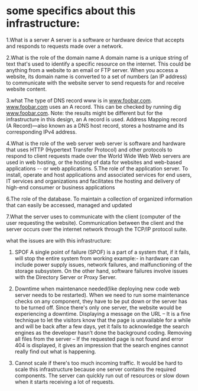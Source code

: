# some specifics about this infrastructure:

1.What is a server
A server is a software or hardware device that accepts and responds to requests made over a network.


2.What is the role of the domain name
A domain name is a unique string of text that's used to identify a specific resource on the internet. This could be anything from a website to an email or FTP server. When you access a website, its domain name is converted to a set of numbers (an IP address) to communicate with the website server to send requests for and receive website content.


3.what The type of DNS record www is in www.foobar.com.
www.foobar.com uses an A record. This can be checked by running dig www.foobar.com.
Note: the results might be different but for the infrastructure in this design, an A record is used.
Address Mapping record (A Record)—also known as a DNS host record, stores a hostname and its corresponding IPv4 address.


4.What is the role of the web server
web server is software and hardware that uses HTTP (Hypertext Transfer Protocol) and other protocols to respond to client requests made over the World Wide Web
Web servers are used in web hosting, or the hosting of data for websites and web-based applications -- or web applications. 
5.The role of the application server.
To install, operate and host applications and associated services for end users, IT services and organizations and facilitates the hosting and delivery of high-end consumer or business applications

6.The role of the database.
To maintain a collection of organized information that can easily be accessed, managed and updated

7.What the server uses to communicate with the client (computer of the user requesting the website).
Communication between the client and the server occurs over the internet network through the TCP/IP protocol suite.


what the issues are with this infrastructure:

1. SPOF
A single point of failure (SPOF) is a part of a system that, if it fails, will stop the entire system from working
example:- in hardware can include power supply issues, network failures, and malfunctioning of the storage subsystem. On the other hand, software failures involve issues with the Directory Server or Proxy Server.


2. Downtime when maintenance needed(like deploying new code web server needs to be restarted).
When we need to run some maintenance checks on any component, they have to be put down or the server has to be turned off. Since there's only one server, the website would be experiencing a downtime.
Displaying a message on the URL – It is a fine technique to let the visitors know that the page is unavailable for a while and will be back after a few days, yet it fails to acknowledge the search engines as the developer hasn’t done the background coding.
Removing all files from the server – If the requested page is not found and error 404 is displayed, it gives an impression that the search engines cannot really find out what is happening.

3. Cannot scale if there's too much incoming traffic.
It would be hard to scale this infrastructure because one server contains the required components. The server can quickly run out of resources or slow down when it starts receiving a lot of requests.